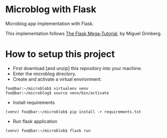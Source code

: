 # Microblog with Flask

Microblog app implementation with Flask.

This implementation follows [The Flask Mega-Tutorial](https://blog.miguelgrinberg.com/post/the-flask-mega-tutorial-part-i-hello-world), by Miguel Grinberg.

# How to setup this project

- First download [and unzip] this repository into your machine.
- Enter the microblog directory.
- Create and activate a virtual environment:
```console
foo@bar:~/microblob$ virtualenv venv
foo@bar:~/microblog$ source venv/bin/activate
```

- Install requirements
```console
(venv) foo@bar:~/microblob$ pip install -r requirements.txt
```
- Run flask application
```console
(venv) foo@bar:~/microblob$ flask run
```

